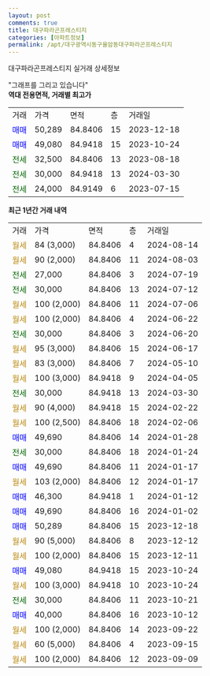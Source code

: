 ```yaml
---
layout: post
comments: true
title: 대구파라곤프레스티지
categories: [아파트정보]
permalink: /apt/대구광역시동구율암동대구파라곤프레스티지
---
```


대구파라곤프레스티지 실거래 상세정보

<script type="text/javascript">
  google.charts.load('current', {'packages':['line', 'corechart']});
  google.charts.setOnLoadCallback(drawChart);

  function drawChart() {
    var data = new google.visualization.DataTable();
    data.addColumn('date', '거래일');
    data.addColumn('number', "매매");
    data.addColumn('number', "전세");
    data.addColumn('number', "전매");

    data.addRows([[new Date(Date.parse("2024-08-14")), null, null, null], [new Date(Date.parse("2024-08-03")), null, null, null], [new Date(Date.parse("2024-07-19")), null, 27000, null], [new Date(Date.parse("2024-07-12")), null, 30000, null], [new Date(Date.parse("2024-07-06")), null, null, null], [new Date(Date.parse("2024-06-22")), null, null, null], [new Date(Date.parse("2024-06-20")), null, 30000, null], [new Date(Date.parse("2024-06-17")), null, null, null], [new Date(Date.parse("2024-05-10")), null, null, null], [new Date(Date.parse("2024-04-05")), null, null, null], [new Date(Date.parse("2024-03-30")), null, 30000, null], [new Date(Date.parse("2024-02-22")), null, null, null], [new Date(Date.parse("2024-02-06")), null, null, null], [new Date(Date.parse("2024-01-28")), 49690, null, null], [new Date(Date.parse("2024-01-24")), null, 30000, null], [new Date(Date.parse("2024-01-17")), 49690, null, null], [new Date(Date.parse("2024-01-17")), null, null, null], [new Date(Date.parse("2024-01-12")), 46300, null, null], [new Date(Date.parse("2024-01-02")), 49690, null, null], [new Date(Date.parse("2023-12-18")), 50289, null, null], [new Date(Date.parse("2023-12-12")), null, null, null], [new Date(Date.parse("2023-12-11")), null, null, null], [new Date(Date.parse("2023-10-24")), 49080, null, null], [new Date(Date.parse("2023-10-24")), null, null, null], [new Date(Date.parse("2023-10-21")), null, 30000, null], [new Date(Date.parse("2023-10-12")), 40000, null, null], [new Date(Date.parse("2023-09-22")), null, null, null], [new Date(Date.parse("2023-09-15")), null, null, null], [new Date(Date.parse("2023-09-09")), null, null, null]]);

    var options = {
      hAxis: {
        format: 'yyyy/MM/dd'
      },    
      lineWidth: 0,
      pointsVisible: true,    
      title: '최근 1년간 유형별 실거래가 분포',
      legend: { position: 'bottom' }
    };

    var formatter = new google.visualization.NumberFormat({pattern:'###,###'} );
    formatter.format(data, 1);
    formatter.format(data, 2);
    
    setTimeout(function() {
        var chart = new google.visualization.LineChart(document.getElementById('columnchart_material'));
        chart.draw(data, (options));
        document.getElementById('loading').style.display = 'none';
    }, 200);
  }
</script>


<div id="loading" style="z-index:20; display: block; margin-left: 0px">"그래프를 그리고 있습니다"</div>
<div id="columnchart_material" style="width: 95%; margin-left: 0px; display: block"></div>
<!-- contents start -->
<b>역대 전용면적, 거래별 최고가</b>
<table class="sortable">
    <tr>
      <td>거래</td>
      <td>가격</td>
      <td>면적</td>
      <td>층</td>
      <td>거래일</td>
    </tr>
        <tr>
          <td><a style="color: blue">매매</a></td>
          <td>50,289</td>
          <td>84.8406</td>
          <td>15</td>
          <td>2023-12-18</td>
        </tr>            <tr>
          <td><a style="color: blue">매매</a></td>
          <td>49,080</td>
          <td>84.9418</td>
          <td>15</td>
          <td>2023-10-24</td>
        </tr>        
        <tr>
              <td><a style="color: darkgreen">전세</a></td>
              <td>32,500</td>
              <td>84.8406</td>
              <td>13</td>
              <td>2023-08-18</td>
            </tr>            <tr>
              <td><a style="color: darkgreen">전세</a></td>
              <td>30,000</td>
              <td>84.9418</td>
              <td>13</td>
              <td>2024-03-30</td>
            </tr>            <tr>
              <td><a style="color: darkgreen">전세</a></td>
              <td>24,000</td>
              <td>84.9149</td>
              <td>6</td>
              <td>2023-07-15</td>
            </tr>        
    
</table>

<b>최근 1년간 거래 내역</b>

<table class="sortable">
    <tr>
      <td>거래</td>
      <td>가격</td>
      <td>면적</td>
      <td>층</td>
      <td>거래일</td>
    </tr>
    <tr>
      <td><a style="color: darkgoldenrod">월세</a></td>
      <td>84 (3,000)</td>
      <td>84.8406</td>
      <td>4</td>
      <td>2024-08-14</td>
    </tr>          <tr>
      <td><a style="color: darkgoldenrod">월세</a></td>
      <td>90 (2,000)</td>
      <td>84.8406</td>
      <td>11</td>
      <td>2024-08-03</td>
    </tr>          <tr>
      <td><a style="color: darkgreen">전세</a></td>
      <td>27,000</td>
      <td>84.8406</td>
      <td>3</td>
      <td>2024-07-19</td>
    </tr>          <tr>
      <td><a style="color: darkgreen">전세</a></td>
      <td>30,000</td>
      <td>84.8406</td>
      <td>13</td>
      <td>2024-07-12</td>
    </tr>          <tr>
      <td><a style="color: darkgoldenrod">월세</a></td>
      <td>100 (2,000)</td>
      <td>84.8406</td>
      <td>11</td>
      <td>2024-07-06</td>
    </tr>          <tr>
      <td><a style="color: darkgoldenrod">월세</a></td>
      <td>100 (2,000)</td>
      <td>84.8406</td>
      <td>4</td>
      <td>2024-06-22</td>
    </tr>          <tr>
      <td><a style="color: darkgreen">전세</a></td>
      <td>30,000</td>
      <td>84.8406</td>
      <td>3</td>
      <td>2024-06-20</td>
    </tr>          <tr>
      <td><a style="color: darkgoldenrod">월세</a></td>
      <td>95 (3,000)</td>
      <td>84.8406</td>
      <td>15</td>
      <td>2024-06-17</td>
    </tr>          <tr>
      <td><a style="color: darkgoldenrod">월세</a></td>
      <td>83 (3,000)</td>
      <td>84.8406</td>
      <td>7</td>
      <td>2024-05-10</td>
    </tr>          <tr>
      <td><a style="color: darkgoldenrod">월세</a></td>
      <td>100 (3,000)</td>
      <td>84.9418</td>
      <td>9</td>
      <td>2024-04-05</td>
    </tr>          <tr>
      <td><a style="color: darkgreen">전세</a></td>
      <td>30,000</td>
      <td>84.9418</td>
      <td>13</td>
      <td>2024-03-30</td>
    </tr>          <tr>
      <td><a style="color: darkgoldenrod">월세</a></td>
      <td>90 (4,000)</td>
      <td>84.9418</td>
      <td>15</td>
      <td>2024-02-22</td>
    </tr>          <tr>
      <td><a style="color: darkgoldenrod">월세</a></td>
      <td>100 (2,500)</td>
      <td>84.8406</td>
      <td>18</td>
      <td>2024-02-06</td>
    </tr>          <tr>
      <td><a style="color: blue">매매</a></td>
      <td>49,690</td>
      <td>84.8406</td>
      <td>14</td>
      <td>2024-01-28</td>
    </tr>          <tr>
      <td><a style="color: darkgreen">전세</a></td>
      <td>30,000</td>
      <td>84.8406</td>
      <td>18</td>
      <td>2024-01-24</td>
    </tr>          <tr>
      <td><a style="color: blue">매매</a></td>
      <td>49,690</td>
      <td>84.8406</td>
      <td>11</td>
      <td>2024-01-17</td>
    </tr>          <tr>
      <td><a style="color: darkgoldenrod">월세</a></td>
      <td>103 (2,000)</td>
      <td>84.8406</td>
      <td>12</td>
      <td>2024-01-17</td>
    </tr>          <tr>
      <td><a style="color: blue">매매</a></td>
      <td>46,300</td>
      <td>84.9418</td>
      <td>1</td>
      <td>2024-01-12</td>
    </tr>          <tr>
      <td><a style="color: blue">매매</a></td>
      <td>49,690</td>
      <td>84.8406</td>
      <td>16</td>
      <td>2024-01-02</td>
    </tr>          <tr>
      <td><a style="color: blue">매매</a></td>
      <td>50,289</td>
      <td>84.8406</td>
      <td>15</td>
      <td>2023-12-18</td>
    </tr>          <tr>
      <td><a style="color: darkgoldenrod">월세</a></td>
      <td>90 (5,000)</td>
      <td>84.8406</td>
      <td>8</td>
      <td>2023-12-12</td>
    </tr>          <tr>
      <td><a style="color: darkgoldenrod">월세</a></td>
      <td>100 (2,000)</td>
      <td>84.8406</td>
      <td>15</td>
      <td>2023-12-11</td>
    </tr>          <tr>
      <td><a style="color: blue">매매</a></td>
      <td>49,080</td>
      <td>84.9418</td>
      <td>15</td>
      <td>2023-10-24</td>
    </tr>          <tr>
      <td><a style="color: darkgoldenrod">월세</a></td>
      <td>100 (3,000)</td>
      <td>84.9418</td>
      <td>10</td>
      <td>2023-10-24</td>
    </tr>          <tr>
      <td><a style="color: darkgreen">전세</a></td>
      <td>30,000</td>
      <td>84.8406</td>
      <td>11</td>
      <td>2023-10-21</td>
    </tr>          <tr>
      <td><a style="color: blue">매매</a></td>
      <td>40,000</td>
      <td>84.8406</td>
      <td>16</td>
      <td>2023-10-12</td>
    </tr>          <tr>
      <td><a style="color: darkgoldenrod">월세</a></td>
      <td>100 (2,000)</td>
      <td>84.8406</td>
      <td>14</td>
      <td>2023-09-22</td>
    </tr>          <tr>
      <td><a style="color: darkgoldenrod">월세</a></td>
      <td>60 (5,000)</td>
      <td>84.8406</td>
      <td>4</td>
      <td>2023-09-15</td>
    </tr>          <tr>
      <td><a style="color: darkgoldenrod">월세</a></td>
      <td>100 (2,000)</td>
      <td>84.8406</td>
      <td>12</td>
      <td>2023-09-09</td>
    </tr>      </table>
<!-- contents end -->    


